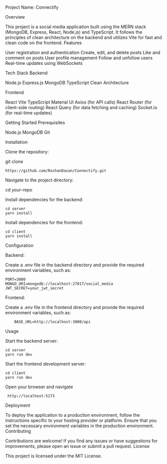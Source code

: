 Project Name: Connectify
  
  Overview

This project is a social media application built using the MERN stack (MongoDB, Express, React, Node.js) and TypeScript. It follows the principles of clean architecture on the backend and utilizes Vite for fast and clean code on the frontend.
Features

   User registration and authentication
    Create, edit, and delete posts
    Like and comment on posts
    User profile management
    Follow and unfollow users
    Real-time updates using WebSockets

Tech Stack
Backend

   Node.js
    Express.js
    MongoDB
    TypeScript
    Clean Architecture

Frontend

   React
    Vite
    TypeScript
    Material UI
    Axios (for API calls)
    React Router (for client-side routing)
    React Query (for data fetching and caching)
    Socket.io (for real-time updates)

Getting Started
Prerequisites

   Node.js 
    MongoDB 
    Git

Installation

   Clone the repository:

git clone 

    https://github.com/RoshanDasan/Connectify.git

   Navigate to the project directory:


   cd your-repo

   Install dependencies for the backend:
    

    cd server
    yarn install
    

   Install dependencies for the frontend:

    cd client
    yarn install

Configuration

   Backend:

   Create a .env file in the backend directory and provide the required environment variables, such as:


    PORT=3000
    MONGO_URI=mongodb://localhost:27017/social_media
    JWT_SECRET=your_jwt_secret

Frontend:

  Create a .env file in the frontend directory and provide the required environment variables, such as:


        BASE_URL=http://localhost:3000/api

Usage

   Start the backend server:


    cd server
    yarn run dev

   Start the frontend development server:


    cd client
    yarn run dev

   Open your browser and navigate 
   
     http://localhost:5173

Deployment

To deploy the application to a production environment, follow the instructions specific to your hosting provider or platform. Ensure that you set the necessary environment variables in the production environment.
Contributing

Contributions are welcome! If you find any issues or have suggestions for improvements, please open an issue or submit a pull request.
License

This project is licensed under the MIT License.
